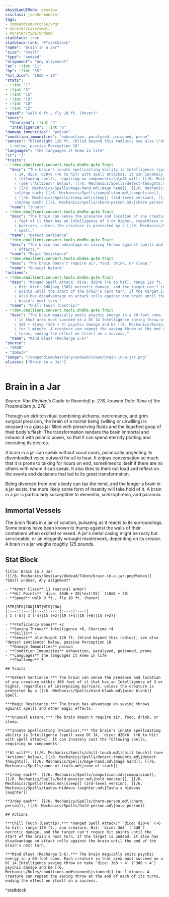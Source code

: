 ```yaml
---
obsidianUIMode: preview
cssclass: json5e-monster
tags:
- compendium/src/5e/vrgr
- monster/size/small
- monster/type/undead
statblock: true
statblock-link: "#^statblock"
"name": "Brain in a Jar"
"size": "Small"
"type": "undead"
"alignment": "Any alignment"
"ac": !!int "11"
"hp": !!int "55"
"hit_dice": "10d6 + 20"
"stats":
- !!int "1"
- !!int "3"
- !!int "15"
- !!int "19"
- !!int "10"
- !!int "15"
"speed": "walk 0 ft., fly 10 ft. (hover)"
"saves":
  "Charisma": !!int "4"
  "Intelligence": !!int "6"
"damage_immunities": "poison"
"condition_immunities": "exhaustion, paralyzed, poisoned, prone"
"senses": "blindsight 120 ft. (blind beyond this radius); see also \"detect sentience\"\
  \ below, passive Perception 10"
"languages": "the languages it knew in life"
"cr": "3"
"traits":
- !!dev.ebullient.convert.tools.dnd5e.qute.Trait
  "desc": "The brain's innate spellcasting ability is Intelligence (spell save DC\
    \ 14, dice: d20+6 (+6 to hit) with spell attacks). It can innately cast the\
    \ following spells, requiring no components:\n\nAt will: [[/6. Mechanics/Spells/chill-touch.md\|chill touch]]\
    \ (see \"Actions\" below), [[/6. Mechanics/Spells/detect-thoughts.md\|detect thoughts]],\
    \ [[/6. Mechanics/Spells/mage-hand.md\|mage hand]], [[/6. Mechanics/Spells/zone-of-truth.md\|zone of truth]]\n\
    \n1/day each: [[/6. Mechanics/Spells/compulsion.md\|compulsion]], [[/6. Mechanics/Spells/hold-monster.md\|hold monster]],\
    \ [[/6. Mechanics/Spells/sleep.md\|sleep]] (3rd-level version), [[/6. Mechanics/Spells/tashas-hideous-laughter.md\|Tasha's hideous laughter]]\n\
    \n3/day each: [[/6. Mechanics/Spells/charm-person.md\|charm person]], [[/6. Mechanics/Spells/hold-person.md\|hold person]]"
  "name": "innate"
- !!dev.ebullient.convert.tools.dnd5e.qute.Trait
  "desc": "The brain can sense the presence and location of any creature within 300\
    \ feet of it that has an Intelligence of 3 or higher, regardless of interposing\
    \ barriers, unless the creature is protected by a [[/6. Mechanics/Spells/mind-blank.md\|mind blank]]\
    \ spell."
  "name": "Detect Sentience"
- !!dev.ebullient.convert.tools.dnd5e.qute.Trait
  "desc": "The brain has advantage on saving throws against spells and other magic\
    \ effects."
  "name": "Magic Resistance"
- !!dev.ebullient.convert.tools.dnd5e.qute.Trait
  "desc": "The brain doesn't require air, food, drink, or sleep."
  "name": "Unusual Nature"
"actions":
- !!dev.ebullient.convert.tools.dnd5e.qute.Trait
  "desc": "Ranged Spell Attack: dice: d20+6 (+6 to hit), range 120 ft., one creature.\
    \ Hit: dice: 3d8|avg (3d8) necrotic damage, and the target can't regain hit\
    \ points until the start of the brain's next turn. If the target is undead, it\
    \ also has disadvantage on attack rolls against the brain until the end of the\
    \ brain's next turn."
  "name": "Chill Touch (Cantrip)"
- !!dev.ebullient.convert.tools.dnd5e.qute.Trait
  "desc": "The brain magically emits psychic energy in a 60-foot cone. Each creature\
    \ in that area must succeed on a DC 14 Intelligence saving throw or take dice:\
    \ 3d8 + 4|avg (3d8 + 4) psychic damage and be [[6. Mechanics/Rules/conditions.md#stunned\|stunned]]\
    \ for 1 minute. A creature can repeat the saving throw at the end of each of its\
    \ turns, ending the effect on itself on a success."
  "name": "Mind Blast (Recharge 5-6)"
"source":
- "VRGR"
- "IDRotF"
"image": "/compendium/bestiary/undead/token/brain-in-a-jar.png"
aliases: ["Brain in a Jar"]
---
```

# Brain in a Jar
*Source: Van Richten's Guide to Ravenloft p. 278, Icewind Dale: Rime of the Frostmaiden p. 278*  

Through an eldritch ritual combining alchemy, necromancy, and grim surgical precision, the brain of a mortal being (willing or unwilling) is encased in a glass jar filled with preserving fluids and the liquefied goop of their body's flesh. The transformation renders the brain immortal and imbues it with psionic power, so that it can spend eternity plotting and executing its desires.

A brain in a jar can speak without vocal cords, psionically projecting its disembodied voice outward for all to hear. It enjoys conversation so much that it is prone to talking for hours on end, sometimes to itself if there are no others with whom it can speak. It also likes to think out loud and reflect on the events and decisions that led to its great transformation.

Being divorced from one's body can tax the mind, and the longer a brain in a jar exists, the more likely some form of insanity will take hold of it. A brain in a jar is particularly susceptible to dementia, schizophrenia, and paranoia.

## Immortal Vessels

The brain floats in a jar of solution, pulsating as it reacts to its surroundings. Some brains have been known to thump against the walls of their containers when excited or vexed. A jar's metal casing might be rusty but serviceable, or an elegantly wrought masterwork, depending on its creator. A brain in a jar weighs roughly 125 pounds.

## Stat Block

```ad-statblock
title: Brain in a Jar
![[/6. Mechanics/Bestiary/Undead/Token/brain-in-a-jar.png#token]]
*Small undead, Any alignment*

- **Armor Class** 11 (natural armor)
- **Hit Points** `dice: 10d6 + 20|text(55)` (10d6 + 20) 
- **Speed** walk 0 ft., fly 10 ft. (hover)

|STR|DEX|CON|INT|WIS|CHA|
|:---:|:---:|:---:|:---:|:---:|:---:|
| 1 (-5)| 3 (-4)|15 (+2)|19 (+4)|10 (+0)|15 (+2)|

- **Proficiency Bonus** +2
- **Saving Throws** Intelligence +6, Charisma +4
- **Skills** ⏤
- **Senses** blindsight 120 ft. (blind beyond this radius); see also "detect sentience" below, passive Perception 10
- **Damage Immunities** poison
- **Condition Immunities** exhaustion, paralyzed, poisoned, prone
- **Languages** the languages it knew in life
- **Challenge** 3

## Traits

***Detect Sentience.*** The brain can sense the presence and location of any creature within 300 feet of it that has an Intelligence of 3 or higher, regardless of interposing barriers, unless the creature is protected by a [[/6. Mechanics/Spells/mind-blank.md\|mind blank]] spell.

***Magic Resistance.*** The brain has advantage on saving throws against spells and other magic effects.

***Unusual Nature.*** The brain doesn't require air, food, drink, or sleep.

***Innate Spellcasting (Psionics).*** The brain's innate spellcasting ability is Intelligence (spell save DC 14, `dice: d20+6` (+6 to hit) with spell attacks). It can innately cast the following spells, requiring no components:

**At will**: [[/6. Mechanics/Spells/chill-touch.md\|chill touch]] (see "Actions" below), [[/6. Mechanics/Spells/detect-thoughts.md\|detect thoughts]], [[/6. Mechanics/Spells/mage-hand.md\|mage hand]], [[/6. Mechanics/Spells/zone-of-truth.md\|zone of truth]]

**1/day each**: [[/6. Mechanics/Spells/compulsion.md\|compulsion]], [[/6. Mechanics/Spells/hold-monster.md\|hold monster]], [[/6. Mechanics/Spells/sleep.md\|sleep]] (3rd-level version), [[/6. Mechanics/Spells/tashas-hideous-laughter.md\|Tasha's hideous laughter]]

**3/day each**: [[/6. Mechanics/Spells/charm-person.md\|charm person]], [[/6. Mechanics/Spells/hold-person.md\|hold person]]

## Actions

***Chill Touch (Cantrip).*** *Ranged Spell Attack:* `dice: d20+6` (+6 to hit), range 120 ft., one creature. Hit: `dice: 3d8` (`3d8`) necrotic damage, and the target can't regain hit points until the start of the brain's next turn. If the target is undead, it also has disadvantage on attack rolls against the brain until the end of the brain's next turn.

***Mind Blast (Recharge 5-6).*** The brain magically emits psychic energy in a 60-foot cone. Each creature in that area must succeed on a DC 14 Intelligence saving throw or take `dice: 3d8 + 4` (`3d8 + 4`) psychic damage and be [[6. Mechanics/Rules/conditions.md#stunned\|stunned]] for 1 minute. A creature can repeat the saving throw at the end of each of its turns, ending the effect on itself on a success.
```
^statblock